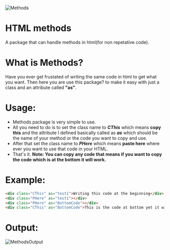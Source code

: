 ![Methods](https://github.com/Chandra-sekhar-pilla/HTML-methods/blob/main/Resources/Methods.png)

# HTML methods
 A package that can handle methods in html(for non repetative code).

# What is Methods?
 Have you ever get frustated of writing the same code in html to get what you want. Then here you are use this package? to make it easy with just a class and an attribute called **"as"**.

# Usage:
 - Methods package is very simple to use.
 - All you need to do is to set the class name to ***CThis*** which means **copy this** and the attribute I defined basically called as ***as*** which should be the name of your method or the code you want to copy and use.
 - After that set the class name to ***PHere*** which means **paste here** where ever you want to use that code in your HTML.
 - That's it.
 **Note: You can copy any code that means if you want to copy the code which is at the bottom it will work.**

# Example:

```html
<div class="CThis" as="test1">Writing this code at the beginning</div>
<div class="PHere" as="test1"></div>
<div class="PHere" as="BottomCode"></div>
<div class="CThis" as="BottomCode">This is the code at bottom yet it will work</div>
```

# Output:
 ![MethodsOutput](https://github.com/Chandra-sekhar-pilla/HTML-methods/blob/main/Resources/Output.png)